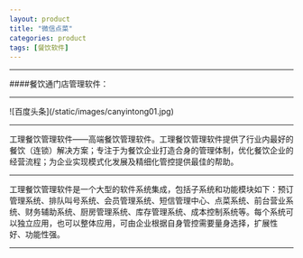 ```yaml
---
layout: product
title: "微信点菜"
categories: product
tags: [餐饮软件]
---
```

<hr/>
####餐饮通门店管理软件：
<hr/>
![百度头条](/static/images/canyintong01.jpg)
<hr/>
工理餐饮管理软件——高端餐饮管理软件。工理餐饮管理软件提供了行业内最好的餐饮（连锁）解决方案；专注于为餐饮企业打造合身的管理体制，优化餐饮企业的经营流程；为企业实现模式化发展及精细化管控提供最佳的帮助。
<hr/>
工理餐饮管理软件是一个大型的软件系统集成，包括子系统和功能模块如下：预订管理系统、排队叫号系统、会员管理系统、短信管理中心、点菜系统、前台营业系统、财务辅助系统、厨房管理系统、库存管理系统、成本控制系统等。每个系统可以独立应用，也可以整体应用，可由企业根据自身管控需要量身选择，扩展性 好、功能性强。
<hr/>